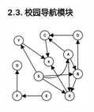 ### 2.3. 校园导航模块

<img src="nav_model_report.assets\graph (1).png" alt="graph (1)" style="zoom: 50%;" />

